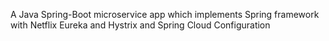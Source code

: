 A Java Spring-Boot microservice app which implements Spring framework with Netflix Eureka and Hystrix and Spring Cloud Configuration
